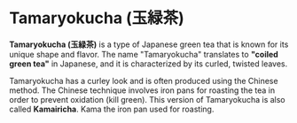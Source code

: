# Tamaryokucha (玉緑茶)

**Tamaryokucha (玉緑茶)** is a type of Japanese green tea that is known for its unique shape and flavor. The name "Tamaryokucha" translates to **"coiled green tea"** in Japanese, and it is characterized by its curled, twisted leaves.

Tamaryokucha has a curley look and is often produced using the Chinese method. The Chinese technique involves iron pans for roasting the tea in order to prevent oxidation (kill green). This version of Tamaryokucha is also called **Kamairicha**. Kama the iron pan used for roasting. 
